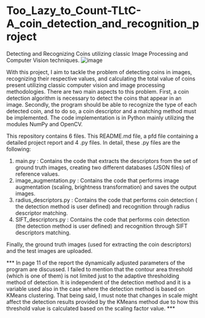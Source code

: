 # Too_Lazy_to_Count-TLtC-A_coin_detection_and_recognition_project
Detecting and Recognizing Coins utilizing classic Image Processing and Computer Vision techniques.
![image](https://github.com/user-attachments/assets/4268c859-142a-4b92-9185-f3cf4c1d42a8)



With this project, I aim to tackle the problem of detecting coins in images, recognizing their respective values, and calculating the total value of coins present utilizing classic computer vision and image processing methodologies. There are two main aspects to this problem. First, a coin detection algorithm is necessary to detect the coins that appear in an image. Secondly, the program should be able to recognize the type of each detected coin, and to do so, a coin descriptor and a matching method must be implemented. The code implementation is in Python mainly utilizing the modules NumPy and OpenCV.

This repository contains 6 files. This README.md file, a pfd file containing a detailed project report and 4 .py files. In detail, these .py files are the following:

1) main.py : Contains the code that extracts the descriptors from the set of ground truth images, creating two different databases (JSON files) of reference values.
2) image_augmentation.py : Contains the code that performs image augmentation (scaling, brightness transformation) and saves the output images.
3) radius_descriptors.py : Contains the code that performs coin detection ( the detection method is user defined) and recognition through radius descriptor matching.
4) SIFT_descriptors.py : Contains the code that performs coin detection (the detection method is user defined) and recognition through SIFT descriptors matching.

Finally, the ground truth images (used for extracting the coin descriptors) and the test images are uploaded.



*** In page 11 of the report the dynamically adjusted parameters of the program are discussed. I failed to mention that the contour area threshold (which is one of them) is not limited just to the adaptive thresholding method of detection. It is independent of the detection method and it is a variable used also in the case where the detection method is based on KMeans clustering. That being said, I must note that changes in scale might affect the detection results provided by the KMeans method due to how this threshold value is calculated based on the scaling factor value. ***
